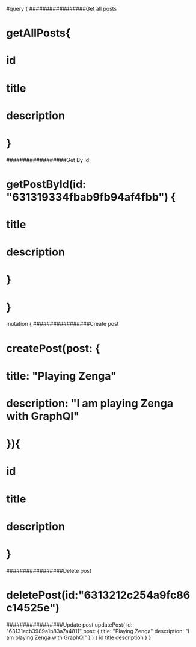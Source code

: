 
#query {
#################Get all posts
  # getAllPosts{
  #   id
  #   title
  #   description
  # }

##################Get By Id
#   getPostById(id: "631319334fbab9fb94af4fbb") {
#     title
#     description
#   }
# }

mutation {
#################Create post
  # createPost(post: {
  #   title: "Playing Zenga"
  #   description: "I am playing Zenga with GraphQl"
  # }){
  #   id
  #   title
  #   description
  # }

#################Delete post
  # deletePost(id:"6313212c254a9fc86c14525e")

#################Update post
  updatePost(
    id: "63131ecb3989a1b83a7a4811"
    post: {
      title: "Playing Zenga"
      description: "I am playing Zenga with GraphQl"
    }
  ) {
    id
    title
    description
  }
}


